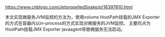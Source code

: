 
https://www.cnblogs.com/JetpropelledSnake/p/16397810.html

本文实现微服务JVM监控的方法为，使用volume HostPath挂载的JMX Exporter的方式在容器内以in-process的方式实现对微服务的JVM监控。
主要坑点为HostPath挂载JMX Exporter javaagent导致微服务无法启动。


















